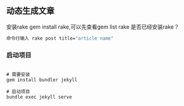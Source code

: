 
## 动态生成文章
安装rake gem install rake,可以先查看gem list rake 是否已经安装rake？

```bash
命令行输入 rake post title="article name"

```


### 启动项目
```shell 

# 需要安装  
gem install bundler jekyll

# 启动项目
bundle exec jekyll serve

```